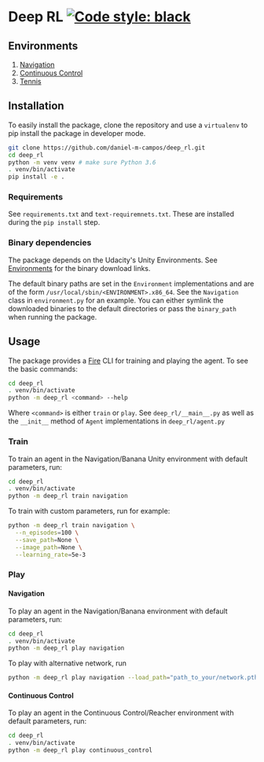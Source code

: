 # Deep RL [![Code style: black](https://img.shields.io/badge/code%20style-black-000000.svg)](https://github.com/psf/black)

## Environments

1. [Navigation](docs/Navigation.md)
2. [Continuous Control](docs/ContinuousControl.md)
3. [Tennis](docs/Tennis.md)

## Installation

To easily install the package, clone the repository and use a `virtualenv` to pip install the package in developer mode.

```bash
git clone https://github.com/daniel-m-campos/deep_rl.git
cd deep_rl
python -m venv venv # make sure Python 3.6
. venv/bin/activate
pip install -e .
```

### Requirements

See `requirements.txt` and `text-requiremnets.txt`. These are installed during the `pip install` step.

### Binary dependencies

The package depends on the Udacity's Unity Environments. See [Environments](#Environments) for the binary download
links.

The default binary paths are set in the `Environment` implementations and are of the
form `/usr/local/sbin/<ENVIRONMENT>.x86_64`. See the `Navigation` class in `environment.py` for an example. You can
either symlink the downloaded binaries to the default directories or pass the `binary_path` when running the package.

## Usage

The package provides a [Fire](https://github.com/google/python-fire) CLI for training and playing the agent. To see the
basic commands:

```bash
cd deep_rl
. venv/bin/activate
python -m deep_rl <command> --help
```

Where `<command>` is either `train` or `play`. See `deep_rl/__main__.py` as well as the `__init__` method of `Agent`
implementations in `deep_rl/agent.py`

### Train

To train an agent in the Navigation/Banana Unity environment with default parameters, run:

```bash
cd deep_rl
. venv/bin/activate
python -m deep_rl train navigation
```

To train with custom parameters, run for example:

```bash
python -m deep_rl train navigation \
  --n_episodes=100 \
  --save_path=None \
  --image_path=None \
  --learning_rate=5e-3
```

### Play

#### Navigation

To play an agent in the Navigation/Banana environment with default parameters, run:

```bash
cd deep_rl
. venv/bin/activate
python -m deep_rl play navigation
```

To play with alternative network, run

```bash
python -m deep_rl play navigation --load_path="path_to_your/network.pth"
```

#### Continuous Control

To play an agent in the Continuous Control/Reacher environment with default parameters, run:

```bash
cd deep_rl
. venv/bin/activate
python -m deep_rl play continuous_control
```
